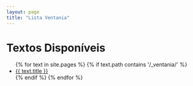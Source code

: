 ```yaml
---
layout: page
title: "Lista Ventania"
---
```


<h1>Textos Disponíveis</h1>

<ul>
{% for text in site.pages %}
  {% if text.path contains '/_ventania/' %}
    <li><a href="{{ text.url }}">{{ text.title }}</a></li>
  {% endif %}
{% endfor %}
</ul>
